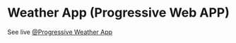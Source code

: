 # Weather App (Progressive Web APP)

See live [@Progressive Weather App](https://pb-weather-app.netlify.app/)
